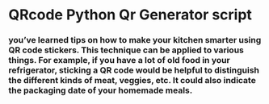 # QRcode Python Qr Generator script

### you’ve learned tips on how to make your kitchen smarter using QR code stickers. This technique can be applied to various things. For example, if you have a lot of old food in your refrigerator, sticking a QR code would be helpful to distinguish the different kinds of meat, veggies, etc. It could also indicate the packaging date of your homemade meals.

